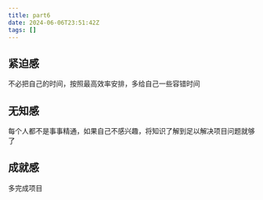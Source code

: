 ```yaml
---
title: part6
date: 2024-06-06T23:51:42Z
tags: []
---
```


## 紧迫感

不必把自己的时间，按照最高效率安排，多给自己一些容错时间

## 无知感

每个人都不是事事精通，如果自己不感兴趣，将知识了解到足以解决项目问题就够了

## 成就感

多完成项目
